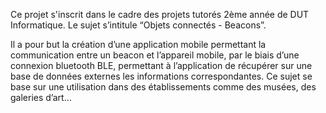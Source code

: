 Ce projet s'inscrit dans le cadre des projets tutorés 2ème année de DUT Informatique. Le sujet s’intitule “Objets connectés - Beacons”. 

Il a pour but la création d’une application mobile permettant la communication entre un beacon et l’appareil mobile, par le biais d’une connexion bluetooth BLE, permettant à l’application de récupérer sur une base de données externes les informations correspondantes. 
Ce sujet se base sur une utilisation dans des établissements comme des musées, des galeries d’art…

